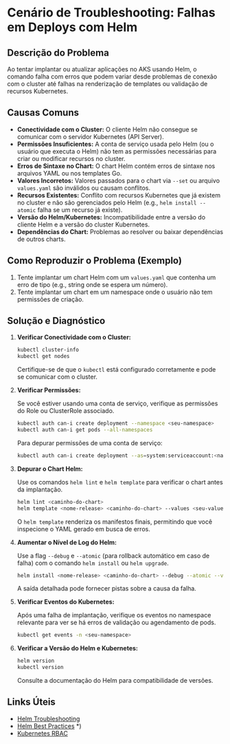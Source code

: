 # Cenário de Troubleshooting: Falhas em Deploys com Helm

## Descrição do Problema

Ao tentar implantar ou atualizar aplicações no AKS usando Helm, o comando falha com erros que podem variar desde problemas de conexão com o cluster até falhas na renderização de templates ou validação de recursos Kubernetes.

## Causas Comuns

*   **Conectividade com o Cluster:** O cliente Helm não consegue se comunicar com o servidor Kubernetes (API Server).
*   **Permissões Insuficientes:** A conta de serviço usada pelo Helm (ou o usuário que executa o Helm) não tem as permissões necessárias para criar ou modificar recursos no cluster.
*   **Erros de Sintaxe no Chart:** O chart Helm contém erros de sintaxe nos arquivos YAML ou nos templates Go.
*   **Valores Incorretos:** Valores passados para o chart via `--set` ou arquivo `values.yaml` são inválidos ou causam conflitos.
*   **Recursos Existentes:** Conflito com recursos Kubernetes que já existem no cluster e não são gerenciados pelo Helm (e.g., `helm install --atomic` falha se um recurso já existe).
*   **Versão do Helm/Kubernetes:** Incompatibilidade entre a versão do cliente Helm e a versão do cluster Kubernetes.
*   **Dependências do Chart:** Problemas ao resolver ou baixar dependências de outros charts.

## Como Reproduzir o Problema (Exemplo)

1.  Tente implantar um chart Helm com um `values.yaml` que contenha um erro de tipo (e.g., string onde se espera um número).
2.  Tente implantar um chart em um namespace onde o usuário não tem permissões de criação.

## Solução e Diagnóstico

1.  **Verificar Conectividade com o Cluster:**

    ```bash
    kubectl cluster-info
    kubectl get nodes
    ```

    Certifique-se de que o `kubectl` está configurado corretamente e pode se comunicar com o cluster.

2.  **Verificar Permissões:**

    Se você estiver usando uma conta de serviço, verifique as permissões do Role ou ClusterRole associado.

    ```bash
    kubectl auth can-i create deployment --namespace <seu-namespace>
    kubectl auth can-i get pods --all-namespaces
    ```

    Para depurar permissões de uma conta de serviço:

    ```bash
    kubectl auth can-i create deployment --as=system:serviceaccount:<namespace>:<service-account-name> --namespace <seu-namespace>
    ```

3.  **Depurar o Chart Helm:**

    Use os comandos `helm lint` e `helm template` para verificar o chart antes da implantação.

    ```bash
    helm lint <caminho-do-chart>
    helm template <nome-release> <caminho-do-chart> --values <seu-values.yaml>
    ```

    O `helm template` renderiza os manifestos finais, permitindo que você inspecione o YAML gerado em busca de erros.

4.  **Aumentar o Nível de Log do Helm:**

    Use a flag `--debug` e `--atomic` (para rollback automático em caso de falha) com o comando `helm install` ou `helm upgrade`.

    ```bash
    helm install <nome-release> <caminho-do-chart> --debug --atomic --values <seu-values.yaml>
    ```

    A saída detalhada pode fornecer pistas sobre a causa da falha.

5.  **Verificar Eventos do Kubernetes:**

    Após uma falha de implantação, verifique os eventos no namespace relevante para ver se há erros de validação ou agendamento de pods.

    ```bash
    kubectl get events -n <seu-namespace>
    ```

6.  **Verificar a Versão do Helm e Kubernetes:**

    ```bash
    helm version
    kubectl version
    ```

    Consulte a documentação do Helm para compatibilidade de versões.

## Links Úteis

*   [Helm Troubleshooting](https://helm.sh/docs/faq/#troubleshooting)
*   [Helm Best Practices](https://helm.sh/docs/chart_best_practices/)
*)
*   [Kubernetes RBAC](https://kubernetes.io/docs/reference/access-authn-authz/rbac/)

